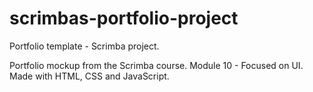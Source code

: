 # scrimbas-portfolio-project
Portfolio template - Scrimba project.

Portfolio mockup from the Scrimba course. 
Module 10 - Focused on UI.
Made with HTML, CSS and JavaScript.
